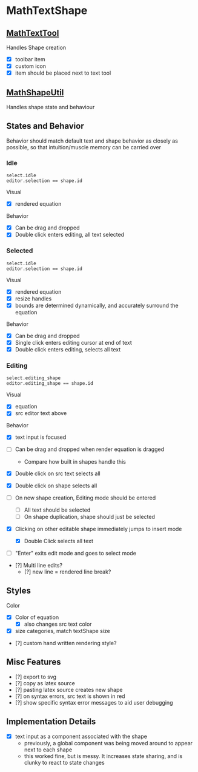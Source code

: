 # MathTextShape
## [MathTextTool](./MathShapeTool.tsx)
Handles Shape creation

- [x] toolbar item
- [x] custom icon
- [x] item should be placed next to text tool
## [MathShapeUtil](./MathShapeUtil.tsx)
Handles shape state and behaviour

## States and Behavior
Behavior should match default text and shape behavior as closely as possible, so that intuition/muscle memory can be 
carried over
### Idle

```
select.idle
editor.selection == shape.id
```

Visual
- [x] rendered equation

Behavior
- [x] Can be drag and dropped
- [x] Double click enters editing, all text selected
### Selected
```
select.idle
editor.selection == shape.id
```

Visual
- [x] rendered equation
- [x] resize handles
- [x] bounds are determined dynamically, and accurately surround the equation

Behavior
- [x] Can be drag and dropped
- [x] Single click enters editing cursor at end of text
- [x] Double click enters editing, selects all text
### Editing

```
select.editing_shape
editor.editing_shape == shape.id
```

Visual
- [x] equation
- [x] src editor text above

Behavior
- [x] text input is focused
- [ ] Can be drag and dropped when render equation is dragged
    - Compare how built in shapes handle this
- [x] Double click on src text selects all
- [x] Double click on shape selects all 
- [ ] On new shape creation, Editing mode should be entered
    - [ ] All text should be selected
    - [ ] On shape duplication, shape should just be selected
- [x] Clicking on other editable shape immediately jumps to insert mode
    - [x] Double Click selects all text
- [ ] "Enter" exits edit mode and goes to select mode


- [?] Multi line edits?
    - [?] new line = rendered line break?

## Styles
Color 
- [x] Color of equation
    - [x] also changes src text color
- [x] size categories, match textShape size

- [?] custom hand written rendering style?

## Misc Features
- [?] export to svg
- [?] copy as latex source
- [?] pasting latex source creates new shape
- [?] on syntax errors, src text is shown in red
- [?] show specific syntax error messages to aid user debugging

## Implementation Details

- [x] text input as a component associated with the shape
    - previously, a global component was being moved around to appear next to each shape
    - this worked fine, but is messy. It increases state sharing, and is clunky to react to state changes


